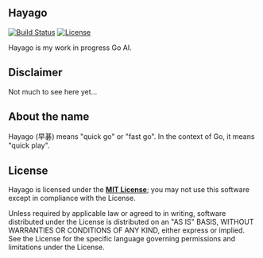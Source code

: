 ## Hayago

[![Build Status](https://travis-ci.org/sungiant/hayago.png?branch=master)](https://travis-ci.org/sungiant/hayago)
[![License](https://img.shields.io/badge/license-MIT-lightgrey.svg)](https://raw.githubusercontent.com/sungiant/hayago/master/LICENSE)

Hayago is my work in progress Go AI.

## Disclaimer

Not much to see here yet...

## About the name

Hayago (早碁) means "quick go" or "fast go". In the context of Go, it means "quick play".

## License

Hayago is licensed under the **[MIT License][mit]**; you may not use this software except in compliance with the License.

Unless required by applicable law or agreed to in writing, software
distributed under the License is distributed on an "AS IS" BASIS,
WITHOUT WARRANTIES OR CONDITIONS OF ANY KIND, either express or implied.
See the License for the specific language governing permissions and
limitations under the License.

[mit]: https://raw.githubusercontent.com/sungiant/zenith/hayago/LICENSE
